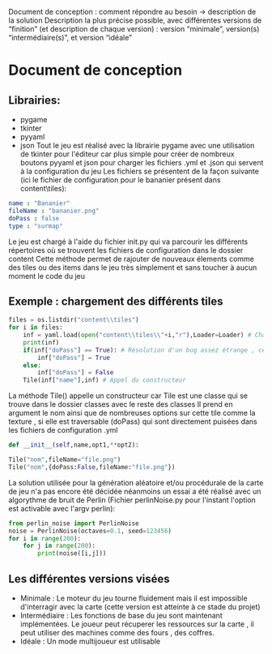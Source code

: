 Document de conception : comment répondre au besoin → description de la solution
Description la plus précise possible, avec différentes versions de “finition” (et description de chaque
version) : version “minimale”, version(s) “intermédiaire(s)”, et version “idéale”

# Document de conception
## Librairies:
- pygame
- tkinter
- pyyaml
- json
Tout le jeu est réalisé avec la librairie pygame avec une utilisation de tkinter pour l'éditeur car plus simple pour créer de nombreux boutons
pyyaml et json pour charger les fichiers .yml et .json qui servent à la configuration du jeu
Les fichiers se présentent de la façon suivante (ici le fichier de configuration pour le bananier présent dans content\tiles\):
```yaml
name : "Bananier"
fileName : "bananier.png"
doPass : false
type : "surmap"
```
Le jeu est chargé à l'aide du fichier init.py qui va parcourir les différents répertoires où se trouvent les fichiers de configuration dans le dossier content
Cette méthode permet de rajouter de nouveaux élements comme des tiles ou des items dans le jeu très simplement et sans toucher à aucun moment le code du jeu
## Exemple : chargement des différents tiles
```python
files = os.listdir("content\\tiles")
for i in files:
    inf = yaml.load(open("content\\tiles\\"+i,"r"),Loader=Loader) # Chargement du fichier yaml
    print(inf)
    if(inf["doPass"] == True): # Résolution d'un bug assez étrange , cette solution semble fonctionner
        inf["doPass"] = True
    else:
        inf["doPass"] = False
    Tile(inf["name"],inf) # Appel du constructeur
```
La méthode Tile() appelle un constructeur car Tile est une classe qui se trouve dans le dossier classes avec le reste des classes
Il prend en argument le nom ainsi que de nombreuses options sur cette tile comme la texture , si elle est traversable (doPass) qui sont directement puisées dans les fichiers de configuration .yml
```python
def __init__(self,name,opt1,**opt2):
```
```python
Tile("nom",fileName="file.png")
Tile("nom",{doPass:False,fileName:"file.png"})
```
La solution utilisée pour la génération aléatoire et/ou procédurale de la carte de jeu n'a pas encore été décidée néanmoins un essai a été réalisé avec un algorythme de bruit de Perlin
(Fichier perlinNoise.py pour l'instant l'option est activable avec l'argv perlin):
```python
from perlin_noise import PerlinNoise
noise = PerlinNoise(octaves=0.1, seed=123456)
for i in range(200):
    for j in range(200):
        print(noise([i,j]))
```
## Les différentes versions visées
- Minimale : Le moteur du jeu tourne fluidement mais il est impossible d'interragir avec la carte (cette version est atteinte à ce stade du projet)
- Intermédiaire : Les fonctions de base du jeu sont maintenant implémentées. Le joueur peut récuperer les ressources sur la carte , il peut utiliser des machines comme des fours , des coffres.
- Idéale : Un mode multijoueur est utilisable

